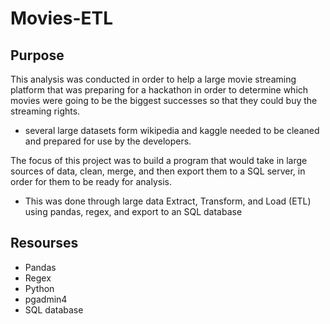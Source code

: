 # Movies-ETL

## Purpose

This analysis was conducted in order to help a large movie streaming platform that was preparing for a hackathon in order to determine which movies were going to be the biggest successes so that they could buy the streaming rights.
- several large datasets form wikipedia and kaggle needed to be cleaned and prepared for use by the developers.

The focus of this project was to build a program that would take in large sources of data, clean, merge, and then export them to a SQL server, in order for them to be ready for analysis.
- This was done through large data Extract, Transform, and Load (ETL) using pandas, regex, and export to an SQL database

## Resourses
- Pandas 
- Regex
- Python
- pgadmin4
- SQL database
